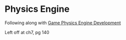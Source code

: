 # Physics Engine

Following along with [Game Physics Engine Development](github.com/idmillington/cyclone-physics/tree/master/include/cyclone)


Left off at ch7, pg 140